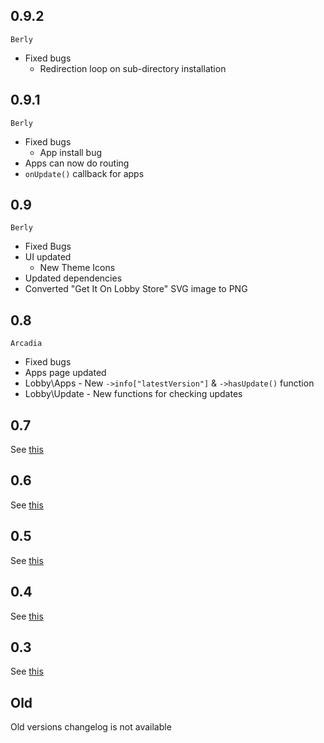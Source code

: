 ## 0.9.2

`Berly`

* Fixed bugs
  * Redirection loop on sub-directory installation

## 0.9.1

`Berly`

* Fixed bugs
  * App install bug
* Apps can now do routing
* `onUpdate()` callback for apps

## 0.9

`Berly`

* Fixed Bugs
* UI updated
  * New Theme Icons
* Updated dependencies
* Converted "Get It On Lobby Store" SVG image to PNG

## 0.8

`Arcadia`

* Fixed bugs
* Apps page updated
* Lobby\Apps - New `->info["latestVersion"]` & `->hasUpdate()` function
* Lobby\Update - New functions for checking updates

## 0.7

See [this](subinsb.com/lobby/version-0-7)

## 0.6

See [this](subinsb.com/lobby/version-0-6)

## 0.5

See [this](subinsb.com/lobby/version-0-5)

## 0.4

See [this](subinsb.com/lobby/version-0-4)

## 0.3

See [this](subinsb.com/lobby/version-0-3)

## Old

Old versions changelog is not available
